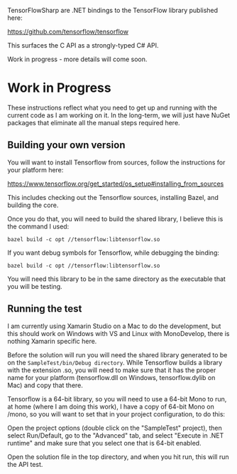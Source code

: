 TensorFlowSharp are .NET bindings to the TensorFlow library published here:

https://github.com/tensorflow/tensorflow

This surfaces the C API as a strongly-typed C# API.

Work in progress - more details will come soon.

# Work in Progress

These instructions reflect what you need to get up and running with the
current code as I am working on it.   In the long-term, we will just have
NuGet packages that eliminate all the manual steps required here.

## Building your own version

You will want to install Tensorflow from sources, follow the instructions
for your platform here:

https://www.tensorflow.org/get_started/os_setup#installing_from_sources

This includes checking out the Tensorflow sources, installing Bazel, 
and building the core.

Once you do that, you will need to build the shared library, I believe
this is the command I used:

    bazel build -c opt //tensorflow:libtensorflow.so

If you want debug symbols for Tensorflow, while debugging the binding:

    bazel build -c opt //tensorflow:libtensorflow.so

You will need this library to be in the same directory as the 
executable that you will be testing.

## Running the test

I am currently using Xamarin Studio on a Mac to do the development, but this
should work on Windows with VS and Linux with MonoDevelop, there is nothing
Xamarin specific here.

Before the solution will run you will need the shared library generated to
be on the `SampleTest/bin/Debug directory`.   While Tensorflow builds a library
with the extension .so, you will need to make sure that it has the proper
name for your platform (tensorflow.dll on Windows, tensorflow.dylib on Mac)
and copy that there.

Tensorflow is a 64-bit library, so you will need to use a 64-bit Mono to run,
at home (where I am doing this work), I have a copy of 64-bit Mono on /mono,
so you will want to set that in your project configuration, to do this:

Open the project options (double click on the "SampleTest" project), then
select Run/Default, go to the "Advanced" tab, and select "Execute in .NET runtime"
and make sure that you select one that is 64-bit enabled.

Open the solution file in the top directory, and when you hit run, this will
run the API test.   
